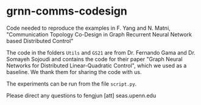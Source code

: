 # grnn-comms-codesign
Code needed to reproduce the examples in F. Yang and N. Matni, "Communication Topology Co-Design in Graph Recurrent Neural Network based Distributed Control"

The code in the folders `Utils` and `GS21` are from Dr. Fernando Gama and Dr. Somayeh Sojoudi and contains the code for their paper "Graph Neural Networks for Distributed Linear-Quadratic Control", which we used as a baseline. We thank them for sharing the code with us.

The experiments can be run from the file `script.py`.

Please direct any questions to fengjun [att] seas.upenn.edu
